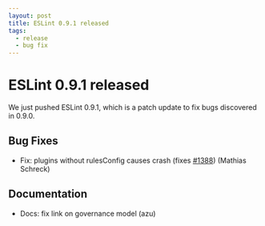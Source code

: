 ```yaml
---
layout: post
title: ESLint 0.9.1 released
tags:
  - release
  - bug fix
---
```

# ESLint 0.9.1 released

We just pushed ESLint 0.9.1, which is a patch update to fix bugs discovered in 0.9.0.

## Bug Fixes

* Fix: plugins without rulesConfig causes crash (fixes [#1388](https://github.com/eslint/eslint/issues/1388)) (Mathias Schreck)

## Documentation

* Docs: fix link on governance model (azu)
